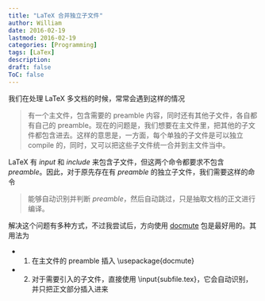 ```yaml
---
title: "LaTeX 合并独立子文件"
author: William
date: 2016-02-19
lastmod: 2016-02-19
categories: [Programming]
tags: [LaTex]
description: 
draft: false
ToC: false
---
```



我们在处理 LaTeX 多文档的时候，常常会遇到这样的情况

> 有一个主文件，包含需要的 preamble 内容，同时还有其他子文件，各自都有自己的 preamble。现在的问题是，我们想要在主文件里，把其他的子文件都包含进去。这样的意思是，一方面，每个单独的子文件是可以独立 compile 的，同时，又可以把这些子文件统一合并到主文件当中。

<!--more-->

LaTeX 有 *input* 和 *include* 来包含子文件，但这两个命令都要求不包含 *preamble*。因此，对于原先存在有 *preamble* 的独立子文件，我们需要这样的命令

> 能够自动识别并判断 *preamble*，然后自动跳过，只是抽取文档的正文进行编译。

解决这个问题有多种方式，不过我尝试后，方向使用 [docmute](http://mirrors.tuna.tsinghua.edu.cn/CTAN/macros/latex/contrib/docmute/docmute.pdf) 包是最好用的。其用法为

- 1. 在主文件的 preamble 插入 \usepackage{docmute} 
- 2. 对于需要引入的子文件，直接使用 \input{subfile.tex}，它会自动识别，并只把正文部分插入进来